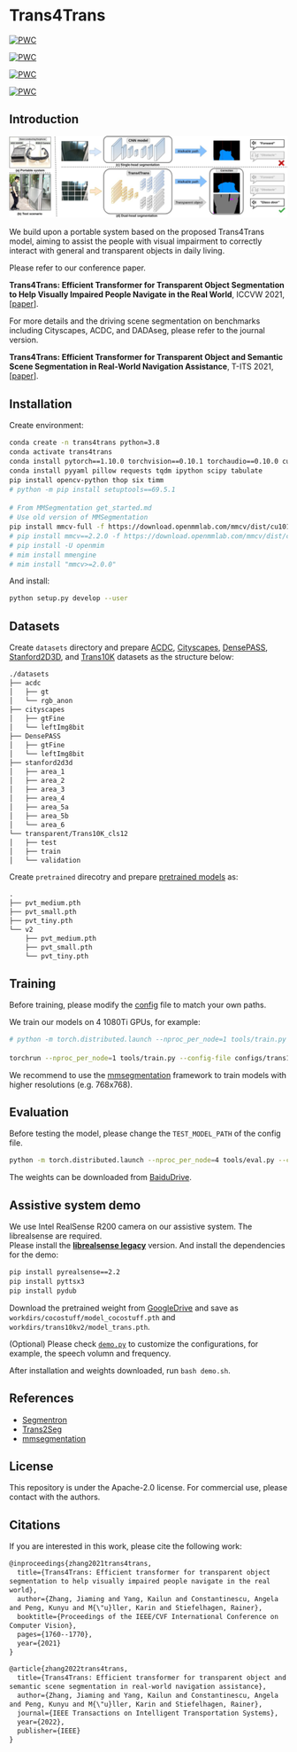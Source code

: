 # Trans4Trans

[![PWC](https://img.shields.io/endpoint.svg?url=https://paperswithcode.com/badge/trans4trans-efficient-transformer-for/semantic-segmentation-on-trans10k)](https://paperswithcode.com/sota/semantic-segmentation-on-trans10k?p=trans4trans-efficient-transformer-for)

[![PWC](https://img.shields.io/endpoint.svg?url=https://paperswithcode.com/badge/trans4trans-efficient-transformer-for-1/semantic-segmentation-on-dada-seg)](https://paperswithcode.com/sota/semantic-segmentation-on-dada-seg?p=trans4trans-efficient-transformer-for-1)

[![PWC](https://img.shields.io/endpoint.svg?url=https://paperswithcode.com/badge/trans4trans-efficient-transformer-for/semantic-segmentation-on-eventscape)](https://paperswithcode.com/sota/semantic-segmentation-on-eventscape?p=trans4trans-efficient-transformer-for)

[![PWC](https://img.shields.io/endpoint.svg?url=https://paperswithcode.com/badge/trans4trans-efficient-transformer-for-1/semantic-segmentation-on-cityscapes-val)](https://paperswithcode.com/sota/semantic-segmentation-on-cityscapes-val?p=trans4trans-efficient-transformer-for-1)

## Introduction
![trans4trans](trans4trans_fig_1.jpg)

We build upon a portable system based on the proposed Trans4Trans model, aiming to assist the people with visual impairment to correctly interact with general and transparent objects in daily living. 

Please refer to our conference paper.

**Trans4Trans: Efficient Transformer for Transparent Object Segmentation to Help Visually Impaired People Navigate in the Real World**, ICCVW 2021, [[paper](https://arxiv.org/pdf/2107.03172.pdf)].

For more details and the driving scene segmentation on benchmarks including Cityscapes, ACDC, and DADAseg, please refer to the journal version.

**Trans4Trans: Efficient Transformer for Transparent Object and Semantic Scene Segmentation in Real-World Navigation Assistance**, T-ITS 2021, [[paper](https://arxiv.org/pdf/2108.09174.pdf)].


## Installation

Create environment:

```bash
conda create -n trans4trans python=3.8
conda activate trans4trans
conda install pytorch==1.10.0 torchvision==0.10.1 torchaudio==0.10.0 cudatoolkit=11.1 -c pytorch -c conda-forge
conda install pyyaml pillow requests tqdm ipython scipy tabulate
pip install opencv-python thop six timm
# python -m pip install setuptools==69.5.1

# From MMSegmentation get_started.md
# Use old version of MMSegmentation
pip install mmcv-full -f https://download.openmmlab.com/mmcv/dist/cu101/torch1.5.0/index.html
# pip install mmcv==2.2.0 -f https://download.openmmlab.com/mmcv/dist/cu118/torch2.3/index.html
# pip install -U openmim
# mim install mmengine
# mim install "mmcv>=2.0.0"
```

And install:

```bash
python setup.py develop --user
```

## Datasets
Create `datasets` directory and prepare [ACDC](https://acdc.vision.ee.ethz.ch/), [Cityscapes](https://www.cityscapes-dataset.com/), [DensePASS](https://github.com/chma1024/DensePASS#dataset), [Stanford2D3D](http://buildingparser.stanford.edu/dataset.html), and [Trans10K](https://github.com/xieenze/Trans2Seg#data-preparation) datasets as the structure below:

```text
./datasets
├── acdc 
│   ├── gt
│   └── rgb_anon
├── cityscapes
│   ├── gtFine
│   └── leftImg8bit
├── DensePASS
│   ├── gtFine
│   └── leftImg8bit
├── stanford2d3d
│   ├── area_1
│   ├── area_2
│   ├── area_3
│   ├── area_4
│   ├── area_5a
│   ├── area_5b
│   └── area_6
└── transparent/Trans10K_cls12
│   ├── test
│   ├── train
│   └── validation
```

Create `pretrained` direcotry and prepare [pretrained models](https://github.com/whai362/PVT#image-classification) as:

```text
.
├── pvt_medium.pth
├── pvt_small.pth
├── pvt_tiny.pth
└── v2
    ├── pvt_medium.pth
    ├── pvt_small.pth
    └── pvt_tiny.pth
```

## Training 

Before training, please modify the [config](./configs) file to match your own paths.

We train our models on 4 1080Ti GPUs, for example:

```bash
# python -m torch.distributed.launch --nproc_per_node=1 tools/train.py --config-file configs/trans10kv2/pvt_tiny_FPT.yaml

torchrun --nproc_per_node=1 tools/train.py --config-file configs/trans10kv2/pvt_tiny_FPT.yaml

```

We recommend to use the [mmsegmentation](https://github.com/open-mmlab/mmsegmentation) framework to train models with higher resolutions (e.g. 768x768).

## Evaluation

Before testing the model, please change the `TEST_MODEL_PATH` of the config file.

```bash
python -m torch.distributed.launch --nproc_per_node=4 tools/eval.py --config-file configs/trans10kv2/pvt_tiny_FPT.yaml
```
The weights can be downloaded from [BaiduDrive](https://pan.baidu.com/s/1N2VbNRwrqsQELMw7A6_xew?pwd=mq2v).



## Assistive system demo

We use Intel RealSense R200 camera on our assistive system. The librealsense are required.  
Please install the [**librealsense legacy**](https://github.com/IntelRealSense/librealsense/tree/legacy) version.
And install the dependencies for the demo:

```bash
pip install pyrealsense==2.2
pip install pyttsx3
pip install pydub
```

Download the pretrained weight from [GoogleDrive](https://drive.google.com/drive/folders/1_b1oSheDtniegqirWNPj7xb9VcaU-25r?usp=sharing) and save as `workdirs/cocostuff/model_cocostuff.pth` and `workdirs/trans10kv2/model_trans.pth`.

(Optional) Please check [`demo.py`](./demo.py) to customize the configurations, for example, the speech volumn and frequency.

After installation and weights downloaded, run `bash demo.sh`.


## References
* [Segmentron](https://github.com/LikeLy-Journey/SegmenTron)
* [Trans2Seg](https://github.com/xieenze/Trans2Seg)
* [mmsegmentation](https://github.com/open-mmlab/mmsegmentation)

## License

This repository is under the Apache-2.0 license. For commercial use, please contact with the authors.


## Citations

If you are interested in this work, please cite the following work:

```text
@inproceedings{zhang2021trans4trans,
  title={Trans4Trans: Efficient transformer for transparent object segmentation to help visually impaired people navigate in the real world},
  author={Zhang, Jiaming and Yang, Kailun and Constantinescu, Angela and Peng, Kunyu and M{\"u}ller, Karin and Stiefelhagen, Rainer},
  booktitle={Proceedings of the IEEE/CVF International Conference on Computer Vision},
  pages={1760--1770},
  year={2021}
}
```

```text  
@article{zhang2022trans4trans,
  title={Trans4Trans: Efficient transformer for transparent object and semantic scene segmentation in real-world navigation assistance},
  author={Zhang, Jiaming and Yang, Kailun and Constantinescu, Angela and Peng, Kunyu and M{\"u}ller, Karin and Stiefelhagen, Rainer},
  journal={IEEE Transactions on Intelligent Transportation Systems},
  year={2022},
  publisher={IEEE}
}
```
